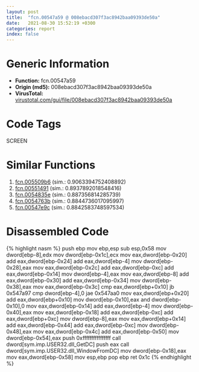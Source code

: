 ```yaml
---
layout: post
title:  "fcn.00547a59 @ 008ebacd307f3ac8942baa09393de50a"
date:   2021-08-30 15:52:19 +0300
categories: report
index: false
---
```


# Generic Information
- **Function:** fcn.00547a59
- **Origin (md5):** 008ebacd307f3ac8942baa09393de50a
- **VirusTotal:** [virustotal.com/gui/file/008ebacd307f3ac8942baa09393de50a][virustotal_ref]

# Code Tags
<span class="tag" id="SCREEN">SCREEN</span>


# Similar Functions

1. [fcn.005509b6][similar_1_ref] (sim.: 0.9063394752408892)
2. [fcn.00551491][similar_2_ref] (sim.: 0.8937892018548416)
3. [fcn.0054835e][similar_3_ref] (sim.: 0.887356814285739)
4. [fcn.0054763b][similar_4_ref] (sim.: 0.8844736017095997)
5. [fcn.00547e9c][similar_5_ref] (sim.: 0.8842583748597534)


# Disassembled Code

{% highlight nasm %}
push ebp
mov ebp,esp
sub esp,0x58
mov dword[ebp-8],edx
mov dword[ebp-0x1c],ecx
mov eax,dword[ebp-0x20]
add eax,dword[ebp-0x24]
add eax,dword[ebp-4]
mov dword[ebp-0x28],eax
mov eax,dword[ebp-0x2c]
add eax,dword[ebp-0xc]
add eax,dword[ebp-0x14]
mov dword[ebp-4],eax
mov eax,dword[ebp-8]
add eax,dword[ebp-0x30]
add eax,dword[ebp-0x34]
mov dword[ebp-0x38],eax
mov eax,dword[ebp-0x3c]
cmp eax,dword[ebp+0x10]
jb 0x547a97
cmp dword[ebp-4],0
jae 0x547aa0
mov eax,dword[ebp+0x20]
add eax,dword[ebp+0x10]
mov dword[ebp-0x10],eax
and dword[ebp-0x10],0
mov eax,dword[ebp-0x14]
add eax,dword[ebp-4]
mov dword[ebp-0x40],eax
mov eax,dword[ebp-0x18]
add eax,dword[ebp-0xc]
add eax,dword[ebp+0xc]
mov dword[ebp-8],eax
mov eax,dword[ebp+0x14]
add eax,dword[ebp-0x44]
add eax,dword[ebp-0xc]
mov dword[ebp-0x48],eax
mov eax,dword[ebp-0x4c]
add eax,dword[ebp-0x50]
mov dword[ebp-0x54],eax
push 0xffffffffffffffff
call dword[sym.imp.USER32.dll_GetDC]
push eax
call dword[sym.imp.USER32.dll_WindowFromDC]
mov dword[ebp-0x18],eax
mov eax,dword[ebp-0x58]
mov esp,ebp
pop ebp
ret 0x1c
{% endhighlight %}


[similar_1_ref]: /report/fcn.005509b6@8bd41b732eefb1ee271fb434070dd021
[similar_2_ref]: /report/fcn.00551491@8bd41b732eefb1ee271fb434070dd021
[similar_3_ref]: /report/fcn.0054835e@008ebacd307f3ac8942baa09393de50a
[similar_4_ref]: /report/fcn.0054763b@008ebacd307f3ac8942baa09393de50a
[similar_5_ref]: /report/fcn.00547e9c@008ebacd307f3ac8942baa09393de50a
[virustotal_ref]: https://www.virustotal.com/gui/file/008ebacd307f3ac8942baa09393de50a